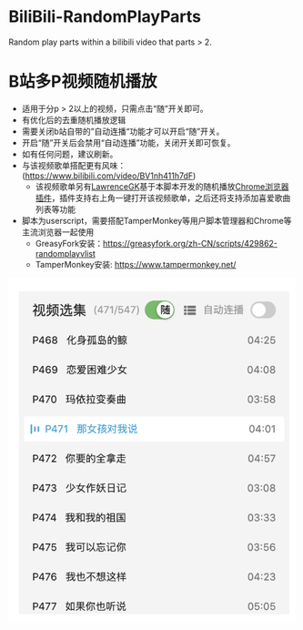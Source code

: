 # BiliBili-RandomPlayParts
Random play parts within a bilibili video that parts > 2.

# B站多P视频随机播放
- 适用于分p > 2以上的视频，只需点击“随”开关即可。
- 有优化后的去重随机播放逻辑
- 需要关闭b站自带的”自动连播“功能才可以开启“随”开关。
- 开启“随”开关后会禁用“自动连播”功能，关闭开关即可恢复。
- 如有任何问题，建议刷新。
- 与该视频歌单搭配更有风味：(https://www.bilibili.com/video/BV1nh411h7dF)
  - 该视频歌单另有[LawrenceGK](https://github.com/LawrenceGK)基于本脚本开发的随机播放[Chrome浏览器插件](https://github.com/LawrenceGK/Azi_kawaii)，插件支持右上角一键打开该视频歌单，之后还将支持添加喜爱歌曲列表等功能
- 脚本为userscript，需要搭配TamperMonkey等用户脚本管理器和Chrome等主流浏览器一起使用
  - GreasyFork安装：https://greasyfork.org/zh-CN/scripts/429862-randomplayvlist
  - TamperMonkey安装: https://www.tampermonkey.net/

![alt text](https://raw.githubusercontent.com/kenmingwang/BiliBili-RandomPlayParts/main/example.png)
